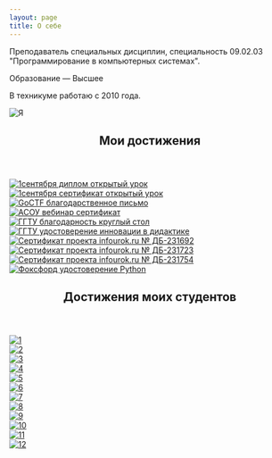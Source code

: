 ```yaml
---
layout: page
title: О себе
---
```


<div class="row">
	<div class="6u 12u$(small)">
		<p>Преподаватель специальных дисциплин, специальность 09.02.03 "Программирование в компьютерных системах". </p>
		<p>Образование — Высшее</p>
		<p>В техникуме работаю с 2010 года.</p>
	</div>
	<div class="6u$ 12u$(small)">
		<div class="box alt">
			<div class="row 50% uniform">
				<div class="4u$"><span class="image fit"><img src="/port/about/me.jpg" alt="Я" /></span></div>
			</div>
		</div>
	</div>
</div>

<section>
	<header class="major">
		<h2>Мои достижения</h2>
	</header>
	<div class="posts">
		<article>
			<a href="/port/about/dost-01.jpg" target="_blank" class="image"><img src="/port/about/pix/dost-01.jpg" alt="1сентября диплом открытый урок
" /></a>
		</article>
		<article>
			<a href="/port/about/dost-02.jpg" target="_blank" class="image"><img src="/port/about/pix/dost-02.jpg" alt="1сентября сертификат открытый урок
" /></a>
		</article>
		<article>
			<a href="/port/about/dost-03.jpg" target="_blank" class="image"><img src="/port/about/pix/dost-03.jpg" alt="GoCTF благодарственное письмо
" /></a>
		</article>
		<article>
			<a href="/port/about/dost-04.jpg" target="_blank" class="image"><img src="/port/about/pix/dost-04.jpg" alt="АСОУ вебинар сертификат
" /></a>
		</article>
		<article>
			<a href="/port/about/dost-05.jpg" target="_blank" class="image"><img src="/port/about/pix/dost-05.jpg" alt="ГГТУ благодарность круглый стол
" /></a>
		</article>
		<article>
			<a href="/port/about/dost-06.jpg" target="_blank" class="image"><img src="/port/about/pix/dost-06.jpg" alt="ГГТУ удостоверение инновации в дидактике" /></a>
		</article>
		<article>
			<a href="/port/about/dost-07.jpg" target="_blank" class="image"><img src="/port/about/pix/dost-07.jpg" alt="Сертификат проекта infourok.ru № ДБ-231692
" /></a>
		</article>
		<article>
			<a href="/port/about/dost-08.jpg" target="_blank" class="image"><img src="/port/about/pix/dost-08.jpg" alt="Сертификат проекта infourok.ru № ДБ-231723
" /></a>
		</article>
		<article>
			<a href="/port/about/dost-09.jpg" target="_blank" class="image"><img src="/port/about/pix/dost-09.jpg" alt="Сертификат проекта infourok.ru № ДБ-231754" /></a>
		</article>
		<article>
			<a href="/port/about/dost-10.jpg" target="_blank" class="image"><img src="/port/about/pix/dost-10.jpg" alt="Фоксфорд удостоверение Python" /></a>
		</article>
	</div>
</section>
<section
		data-featherlight-gallery
		data-featherlight-filter="a">
	<header class="major">
		<h2>Достижения моих студентов</h2>
	</header>
	<div class="posts">
		<article>
			<a href="/port/about/stud-01.jpg" target="_blank" class="image"><img src="/port/about/pix/stud-01.jpg" alt="1" /></a>
		</article>
		<article>
			<a href="/port/about/stud-02.jpg" target="_blank" class="image"><img src="/port/about/pix/stud-02.jpg" alt="2" /></a>
		</article>
		<article>
			<a href="/port/about/stud-03.jpg" target="_blank" class="image"><img src="/port/about/pix/stud-03.jpg" alt="3" /></a>
		</article>
		<article>
			<a href="/port/about/stud-04.jpg" target="_blank" class="image"><img src="/port/about/pix/stud-04.jpg" alt="4" /></a>
		</article>
		<article>
			<a href="/port/about/stud-05.jpg" target="_blank" class="image"><img src="/port/about/pix/stud-05.jpg" alt="5" /></a>
		</article>
		<article>
			<a href="/port/about/stud-06.jpg" target="_blank" class="image"><img src="/port/about/pix/stud-06.jpg" alt="6" /></a>
		</article>
		<article>
			<a href="/port/about/stud-07.jpg" target="_blank" class="image"><img src="/port/about/pix/stud-07.jpg" alt="7" /></a>
		</article>
		<article>
			<a href="/port/about/stud-08.jpg" target="_blank" class="image"><img src="/port/about/pix/stud-08.jpg" alt="8" /></a>
		</article>
		<article>
			<a href="/port/about/stud-09.jpg" target="_blank" class="image"><img src="/port/about/pix/stud-09.jpg" alt="9" /></a>
		</article>
		<article>
			<a href="/port/about/stud-10.png" target="_blank" class="image"><img src="/port/about/pix/stud-10.jpg" alt="10" /></a>
		</article>
		<article>
			<a href="/port/about/stud-11.png" target="_blank" class="image"><img src="/port/about/pix/stud-11.jpg" alt="11" /></a>
		</article>
		<article>
			<a href="/port/about/stud-12.png" target="_blank" class="image"><img src="/port/about/pix/stud-12.jpg" alt="12" /></a>
		</article>
	</div>
</section>